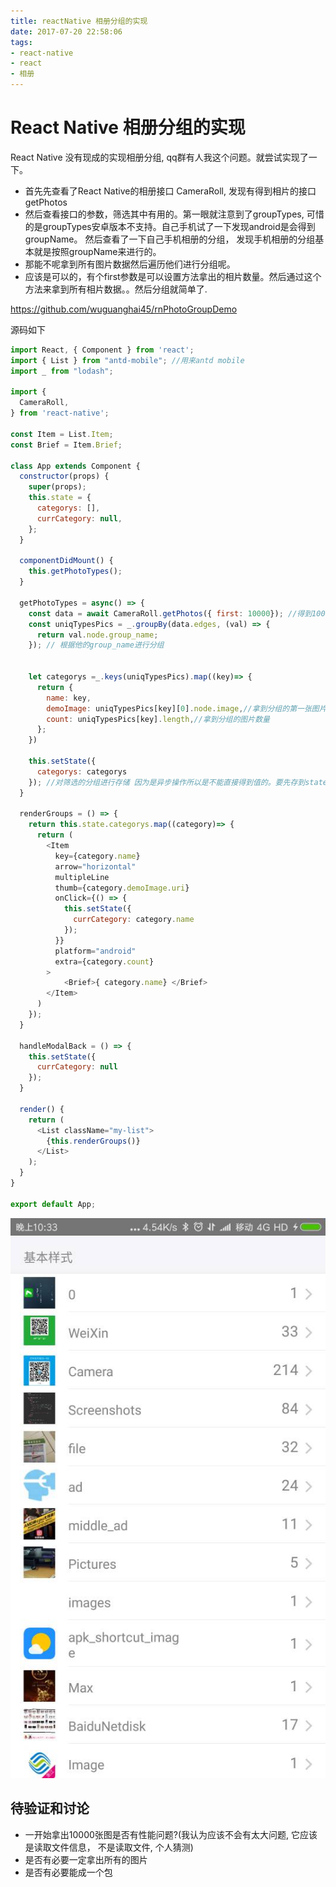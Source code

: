```yaml
---
title: reactNative 相册分组的实现
date: 2017-07-20 22:58:06
tags:
- react-native
- react
- 相册
---
```


# React Native 相册分组的实现

React Native 没有现成的实现相册分组, qq群有人我这个问题。就尝试实现了一下。

- 首先先查看了React Native的相册接口 CameraRoll, 发现有得到相片的接口 getPhotos
- 然后查看接口的参数，筛选其中有用的。第一眼就注意到了groupTypes, 可惜的是groupTypes安卓版本不支持。自己手机试了一下发现android是会得到groupName。 然后查看了一下自己手机相册的分组， 发现手机相册的分组基本就是按照groupName来进行的。
- 那能不呢拿到所有图片数据然后遍历他们进行分组呢。
- 应该是可以的，有个first参数是可以设置方法拿出的相片数量。然后通过这个方法来拿到所有相片数据。。然后分组就简单了.

https://github.com/wuguanghai45/rnPhotoGroupDemo

源码如下

```javascript
import React, { Component } from 'react';
import { List } from "antd-mobile"; //用来antd mobile
import _ from "lodash";

import {
  CameraRoll,
} from 'react-native';

const Item = List.Item;
const Brief = Item.Brief;

class App extends Component {
  constructor(props) {
    super(props);
    this.state = {
      categorys: [],
      currCategory: null,
    };
  }

  componentDidMount() {
    this.getPhotoTypes();
  }

  getPhotoTypes = async() => {
    const data = await CameraRoll.getPhotos({ first: 10000}); //得到10000条相片
    const uniqTypesPics = _.groupBy(data.edges, (val) => {
      return val.node.group_name;
    }); // 根据他的group_name进行分组


    let categorys =_.keys(uniqTypesPics).map((key)=> {
      return {
        name: key,
        demoImage: uniqTypesPics[key][0].node.image,//拿到分组的第一张图片作为样例
        count: uniqTypesPics[key].length,//拿到分组的图片数量
      };
    })

    this.setState({
      categorys: categorys
    }); //对筛选的分组进行存储 因为是异步操作所以是不能直接得到值的。要先存到state里面
  }

  renderGroups = () => {
    return this.state.categorys.map((category)=> {
      return (
        <Item
          key={category.name}
          arrow="horizontal"
          multipleLine
          thumb={category.demoImage.uri}
          onClick={() => {
            this.setState({
              currCategory: category.name
            });
          }}
          platform="android"
          extra={category.count}
        >
            <Brief>{ category.name} </Brief>
        </Item>
      )
    });
  }

  handleModalBack = () => {
    this.setState({
      currCategory: null
    });
  }

  render() {
    return (
      <List className="my-list">
        {this.renderGroups()}
      </List>
    );
  }
}

export default App;

```
![效果](https://raw.githubusercontent.com/wuguanghai45/images/master/imageGroup.jpg)


## 待验证和讨论
- 一开始拿出10000张图是否有性能问题?(我认为应该不会有太大问题,
它应该是读取文件信息， 不是读取文件, 个人猜测)
- 是否有必要一定拿出所有的图片
- 是否有必要能成一个包













